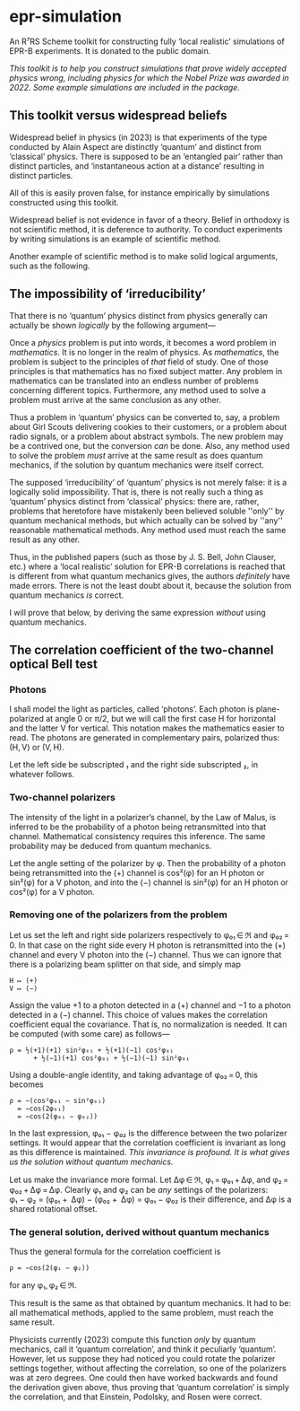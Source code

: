 # epr-simulation

An R⁷RS Scheme toolkit for constructing fully ‘local realistic’
simulations of EPR-B experiments. It is donated to the public domain.

*This toolkit is to help you construct simulations that prove widely
accepted physics wrong, including physics for which the Nobel Prize
was awarded in 2022. Some example simulations are included in the
package.*

## This toolkit versus widespread beliefs

Widespread belief in physics (in 2023) is that experiments of the type
conducted by Alain Aspect are distinctly ‘quantum’ and distinct from
‘classical’ physics. There is supposed to be an ‘entangled pair’
rather than distinct particles, and ‘instantaneous action at a
distance’ resulting in distinct particles.

All of this is easily proven false, for instance empirically by
simulations constructed using this toolkit.

Widespread belief is not evidence in favor of a theory. Belief in
orthodoxy is not scientific method, it is deference to authority. To
conduct experiments by writing simulations is an example of scientific
method.

Another example of scientific method is to make solid logical
arguments, such as the following.

## The impossibility of ‘irreducibility’

That there is no ‘quantum’ physics distinct from physics generally can
actually be shown *logically* by the following argument—

Once a *physics* problem is put into words, it becomes a word
problem in *mathematics*. It is no longer in the realm of
physics. As *mathematics*, the problem is subject to the principles
of *that* field of study. One of those principles is that
mathematics has no fixed subject matter. Any problem in mathematics
can be translated into an endless number of problems concerning
different topics. Furthermore, any method used to solve a problem must
arrive at the same conclusion as any other.

Thus a problem in ‘quantum’ physics can be converted to, say, a
problem about Girl Scouts delivering cookies to their customers, or a
problem about radio signals, or a problem about abstract symbols. The
new problem may be a contrived one, but the conversion *can* be
done. Also, any method used to solve the problem *must* arrive at
the same result as does quantum mechanics, if the solution by quantum
mechanics were itself correct.

The supposed ‘irreducibility’ of ‘quantum’ physics is not merely
false: it is a logically solid impossibility.  That is, there is not
really such a thing as ‘quantum’ physics distinct from ‘classical’
physics: there are, rather, problems that heretofore have mistakenly
been believed soluble ''only'' by quantum mechanical methods, but
which actually can be solved by ''any'' reasonable mathematical
methods. Any method used must reach the same result as any other.

Thus, in the published papers (such as those by J. S. Bell, John
Clauser, etc.) where a ‘local realistic’ solution for EPR-B
correlations is reached that is different from what quantum mechanics
gives, the authors *definitely* have made errors. There is not the
least doubt about it, because the solution from quantum mechanics
*is* correct.

I will prove that below, by deriving the same expression *without*
using quantum mechanics.

## The correlation coefficient of the two-channel optical Bell test

### Photons

I shall model the light as particles, called ‘photons’. Each photon is
plane-polarized at angle 0 or π/2, but we will call the first case H
for horizontal and the latter V for vertical. This notation makes the
mathematics easier to read. The photons are generated in complementary
pairs, polarized thus: (H, V) or (V, H).

Let the left side be subscripted ₁ and the right side subscripted ₂,
in whatever follows.

### Two-channel polarizers

The intensity of the light in a polarizer’s channel, by the Law of
Malus, is inferred to be the probability of a photon being
retransmitted into that channel. Mathematical consistency requires
this inference. The same probability may be deduced from quantum
mechanics.

Let the angle setting of the polarizer by φ. Then the probability of a
photon being retransmitted into the (+) channel is cos²(φ) for an H
photon or sin²(φ) for a V photon, and into the (−) channel is sin²(φ)
for an H photon or cos²(φ) for a V photon.

### Removing one of the polarizers from the problem

Let us set the left and right side polarizers respectively to φ₀₁ ∈ ℜ
and φ₀₂ = 0. In that case on the right side every H photon is
retransmitted into the (+) channel and every V photon into the
(−) channel. Thus we can ignore that there is a polarizing beam
splitter on that side, and simply map

    H ↦ (+)
    V ↦ (−)

Assign the value +1 to a photon detected in a (+) channel and −1 to a
photon detected in a (−) channel. This choice of values makes the
correlation coefficient equal the covariance. That is, no
normalization is needed. It can be computed (with some care) as
follows—

    ρ = ½(+1)(+1) sin²φ₀₁ + ½(+1)(−1) cos²φ₀₁
          + ½(−1)(+1) cos²φ₀₁ + ½(−1)(−1) sin²φ₀₁

Using a double-angle identity, and taking advantage of φ₀₂ = 0, this
becomes

    ρ = −(cos²φ₀₁ − sin²φ₀₁)
      = −cos(2φ₀₁)
      = −cos(2(φ₀₁ − φ₀₂))

In the last expression, φ₀₁ − φ₀₂ is the difference between the two
polarizer settings. It would appear that the correlation coefficient
is invariant as long as this difference is maintained. *This
invariance is profound. It is what gives us the solution without
quantum mechanics.*

Let us make the invariance more formal. Let Δφ ∈ ℜ, φ₁ = φ₀₁ + Δφ, and
φ₂ = φ₀₂ + Δφ = Δφ.  Clearly φ₁ and φ₂ can be *any* settings of the
polarizers: φ₁ − φ₂ = (φ₀₁ +  Δφ) − (φ₀₂ +  Δφ) = φ₀₁ − φ₀₂ is their
difference, and Δφ is a shared rotational offset.

### The general solution, derived without quantum mechanics

Thus the general formula for the correlation coefficient is

    ρ = −cos(2(φ₁ − φ₂))

for any φ₁, φ₂ ∈ ℜ.

This result is the same as that obtained by quantum mechanics. It had
to be: all mathematical methods, applied to the same problem, must
reach the same result.

Physicists currently (2023) compute this function *only* by quantum
mechanics, call it ‘quantum correlation’, and think it peculiarly
‘quantum’. However, let us suppose they had noticed you could rotate
the polarizer settings together, without affecting the correlation, so
one of the polarizers was at zero degrees. One could then have worked
backwards and found the derivation given above, thus proving that
‘quantum correlation’ is simply the correlation, and that Einstein,
Podolsky, and Rosen were correct.
